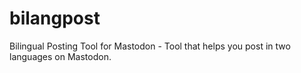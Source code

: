 # bilangpost
Bilingual Posting Tool for Mastodon - Tool that helps you post in two languages on Mastodon.
